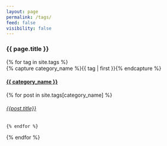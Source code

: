 ```yaml
---
layout: page
permalink: /tags/
feed: false
visibility: false
---
```



<h3>  {{ page.title }} </h3>

<div id="tags">
{% for tag in site.tags %}
  <div class="tag-box" >
    {% capture category_name %}{{ tag | first }}{% endcapture %}
    <div id="#{{ category_name | slugize }}"></div>
    <h4 class="tag-head"><a href="{{ site.baseurl }}/tags/{{ category_name }}">{{ category_name }}</a></h4>
    <a name="{{ category_name | slugize }}"></a>
     {% for post in site.tags[category_name] %}
    <article class="center">
      <h6 ><a href="{{ site.baseurl }}{{ post.url }}">{{post.title}}</a></h6>
    </article>


    {% endfor %}

  </div>
{% endfor %}
</div>


